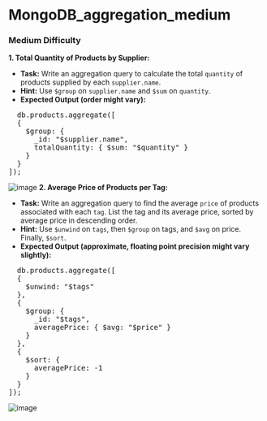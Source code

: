 # MongoDB_aggregation_medium
### Medium Difficulty

**1. Total Quantity of Products by Supplier:**

- **Task:** Write an aggregation query to calculate the total `quantity` of products supplied by each `supplier.name`.
- **Hint:** Use `$group` on `supplier.name` and `$sum` on `quantity`.
- **Expected Output (order might vary):**
<pre>
  db.products.aggregate([
  {
    $group: {
      _id: "$supplier.name",
      totalQuantity: { $sum: "$quantity" }
    }
  }
]);
</pre>
![image](https://github.com/user-attachments/assets/e7a22352-74ef-43d7-aeda-5ce1fd3f7f12)
**2. Average Price of Products per Tag:**

- **Task:** Write an aggregation query to find the average `price` of products associated with each `tag`. List the tag and its average price, sorted by average price in descending order.
- **Hint:** Use `$unwind` on `tags`, then `$group` on tags, and `$avg` on price. Finally, `$sort`.
- **Expected Output (approximate, floating point precision might vary slightly):**
<pre>
  db.products.aggregate([
  {
    $unwind: "$tags"
  },
  {
    $group: {
      _id: "$tags",
      averagePrice: { $avg: "$price" }
    }
  },
  {
    $sort: {
      averagePrice: -1
    }
  }
]);
</pre>
![image](https://github.com/user-attachments/assets/ad3a35fe-d382-4cfe-aed0-62d34ccb5d7d)
